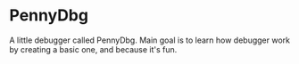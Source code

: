 # PennyDbg
A little debugger called PennyDbg. Main goal is to learn how debugger work by creating a basic one, and because it's fun.

